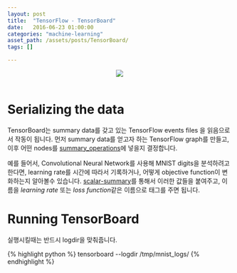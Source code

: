 ```yaml
---
layout: post
title:  "TensorFlow - TensorBoard"
date:   2016-06-23 01:00:00
categories: "machine-learning"
asset_path: /assets/posts/TensorBoard/
tags: []

---
```


<header>
    <img src="{{ page.asset_path }}graph_vis_animation.gif" class="img-responsive img-rounded">
</header>

# Serializing the data

TensorBoard는 summary data를 갖고 있는 TensorFlow events files 을 읽음으로서 작동이 됩니다.
먼저 summary data를 얻고자 하는 TensorFlow graph를 만들고, 이후 어떤 nodes를 [summary_operations][summary-operations]에 넣을지 결정합니다.

예를 들어서, Convolutional Neural Network를 사용해 MNIST digits을 분석하려고 한다면, 
learning rate를 시간에 따라서 기록하거나, 어떻게 objective function이 변화하는지 알아볼수 있습니다.
[scalar-summary][scalar-summary]를 통해서 이러한 값들을 붙여주고, 이름을 *learning rate* 또는 *loss function*같은 이름으로 태그를 주면 됩니다.


# Running TensorBoard

실행시킬때는 반드시 logdir을 맞춰줍니다.

{% highlight python %}
tensorboard --logdir /tmp/mnist_logs/
{% endhighlight %}
 
[summary-operations]: https://www.tensorflow.org/versions/r0.9/api_docs/python/train.html#summary-operations
[scalar-summary]: https://www.tensorflow.org/versions/r0.9/api_docs/python/train.html#scalar_summary